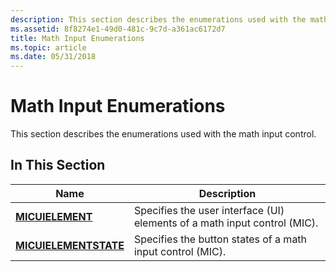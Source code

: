 ```yaml
---
description: This section describes the enumerations used with the math input control.
ms.assetid: 8f8274e1-49d0-481c-9c7d-a361ac6172d7
title: Math Input Enumerations
ms.topic: article
ms.date: 05/31/2018
---
```


# Math Input Enumerations

This section describes the enumerations used with the math input control.

## In This Section



| Name                                           | Description                                                               |
|------------------------------------------------|---------------------------------------------------------------------------|
| [**MICUIELEMENT**](/windows/win32/api/micaut/ne-micaut-micuielement)           | Specifies the user interface (UI) elements of a math input control (MIC). |
| [**MICUIELEMENTSTATE**](/windows/win32/api/micaut/ne-micaut-micuielementstate) | Specifies the button states of a math input control (MIC).                |



 

 

 



